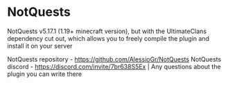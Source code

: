 # NotQuests
NotQuests v5.17.1 (1.19+ minecraft version), but with the UltimateClans dependency cut out, 
which allows you to freely compile the plugin and install it on your server

NotQuests repository - https://github.com/AlessioGr/NotQuests
NotQuests discord - https://discord.com/invite/7br638S5Ex
			  |
Any questions about the plugin you can write there